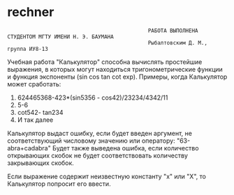 # rechner

                                                 РАБОТА ВЫПОЛНЕНА СТУДЕНТОМ МГТУ ИМЕНИ Н. Э. БАУМАНА
                                                 Рыбалтовским Д. М., группа ИУ8-13

Учебная работа "Калькулятор" способна вычислять простейшие выражения, в которых могут находиться тригонометрические функции и функция экспоненты (sin cos tan cot exp). 
Примеры, когда Калькулятор может сработать: 
1) 624465368-423*(sin5356 - cos42)/23234/4342/11
2) 5-6
3) cot542-      tan234
4) И так далее 

Калькулятор выдаст ошибку, если будет введен аргумент, не соответствующий числовому значению или оператору: "63-abra+cadabra"
Будет также выведена ошибка, если количество открывающих скобок не будет соответствовать количеству закрывающих скобок. 

Если выражение содержит неизвестную константу "x" или "X", то Калькулятор попросит его ввести. 
                                                   
